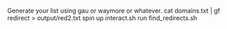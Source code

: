 Generate your list using gau or waymore or whatever.
cat domains.txt | gf redirect > output/red2.txt
spin up interact.sh
run find_redirects.sh
